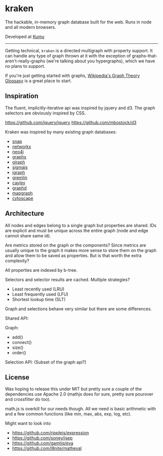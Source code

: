 kraken
======

The hackable, in-memory graph database built for the web. Runs in node and
all modern browsers.

Developed at [Kumu](https://kumu.io)

---

Getting technical, `kraken` is a directed multigraph with property support.
It can handle any type of graph thrown at it with the exception of graphs-that-aren't-really-graphs (we're talking about you hypergraphs),
which we have no plans to support.

If you're just getting started with graphs,
[Wikipedia's Graph Theory Glossasy](http://en.wikipedia.org/wiki/Glossary_of_graph_theory)
is a great place to start.

## Inspiration

The fluent, implicitly-iterative api was inspired by jquery and d3.
The graph selectors are obviously inspired by CSS.

https://github.com/jquery/jquery
https://github.com/mbostock/d3

Kraken was inspired by many existing graph databases:
- [snap](https://github.com/snap-stanford/snap)
- [networkx](http://networkx.github.io/)
- [neo4j](http://www.neo4j.org/)
- [graphx](http://spark.apache.org/docs/1.0.0/graphx-programming-guide.html)
- [giraph](http://giraph.apache.org/)
- [sigmajs](https://github.com/jacomyal/sigma.js/)
- [igraph](https://github.com/igraph/igraph)
- [gremlin](https://github.com/tinkerpop/gremlin)
- [cayley](https://github.com/google/cayley)
- [graphd](http://dl.acm.org/citation.cfm?id=1807283)
- [mapgraph](http://mapgraph.io/)
- [cytoscape](http://cytoscape.github.io/cytoscape.js/index.html)

## Architecture

All nodes and edges belong to a single graph but properties are shared.
IDs are explicit and must be unique across the entire graph (node and edge cannot share same id).

Are metrics stored on the graph or the components? Since metrics are usually
unique to the graph it makes more sense to store them on the graph and allow them
to be saved as properties.  But is that worth the extra complexity?

All properties are indexed by b-tree.

Selectors and selector results are cached.
Multiple strategies?
- Least recently used (LRU)
- Least frequently used (LFU)
- Shortest lookup time (SLT)

Graph and selections behave very similar but there are some differences.

Shared API:

Graph:
- add()
- connect()
- size()
- order()

Selection API:
(Subset of the graph api?)

## License

Was hoping to release this under MIT but pretty sure a couple of the dependencies
use Apache 2.0 (mathjs does for sure, pretty sure pourover and crossfilter do too).

math.js is overkill for our needs though.  All we need is basic arithmetic with
and a few common functions (like min, max, abs, exp, log, etc).

Might want to look into
- https://github.com/ripplejs/expression
- https://github.com/soney/jsep
- https://github.com/gamtiq/eva
- https://github.com/l8nite/matheval
